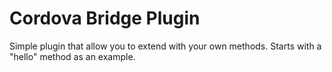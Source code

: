 # Cordova Bridge Plugin

Simple plugin that allow you to extend with your own methods.
Starts with a "hello" method as an example.

